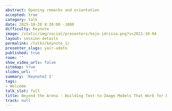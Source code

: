 ```yaml
---
abstract: Opening remarks and orientation
accepted: true
category: talk
date: 2025-10-20 8:30:00 -1000
difficulty: Keynote
image: /static/img/social/presenters/kojo-idrissa.png?v=2021-10-04
layout: session-details
permalink: /talks/keynote_1/
presenter_slugs: yair-adato
published: true
room: ''
show_video_urls: false
sitemap: true
slides_url: ''
summary: 'Keynote2 1'
tags:
- Welcome
talk_slot: full
title: Beyond the Arena - Building Text-to-Image Models That Work for Brands
track: null
---
```

